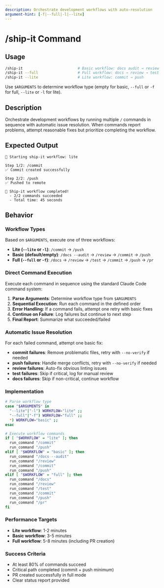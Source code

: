 ```yaml
---
description: Orchestrate development workflows with auto-resolution
argument-hint: [-f|--full|-l|--lite]
---
```


# /ship-it Command

## Usage

```bash
/ship-it                         # Basic workflow: docs audit → review → commit → push
/ship-it --full                  # Full workflow: docs → review → test → commit → push → pr
/ship-it --lite                  # Lite workflow: commit → push
```

Use `$ARGUMENTS` to determine workflow type (empty for basic, `--full` or `-f` for full, `--lite` or `-l` for lite).

## Description

Orchestrate development workflows by running multiple `/` commands in sequence with automatic issue resolution.
When commands report problems, attempt reasonable fixes but prioritize completing the workflow.

## Expected Output

```text
🚀 Starting ship-it workflow: lite

Step 1/2: /commit
✅ Commit created successfully

Step 2/2: /push
✅ Pushed to remote

🎉 Ship-it workflow completed!
  - 2/2 commands succeeded
  - Total time: 45 seconds
```

## Behavior

### Workflow Types

Based on `$ARGUMENTS`, execute one of three workflows:

- **Lite (`--lite` or `-l`)**: `/commit` → `/push`
- **Basic (default/empty)**: `/docs --audit` → `/review` → `/commit` → `/push`
- **Full (`--full` or `-f`)**: `/docs` → `/review` → `/test` → `/commit` → `/push` → `/pr`

### Direct Command Execution

Execute each command in sequence using the standard Claude Code command system:

1. **Parse Arguments**: Determine workflow type from `$ARGUMENTS`
2. **Sequential Execution**: Run each command in the defined order
3. **Error Handling**: If a command fails, attempt one retry with basic fixes
4. **Continue on Failure**: Log failures but continue to next step
5. **Final Report**: Summarize what succeeded/failed

### Automatic Issue Resolution

For each failed command, attempt one basic fix:

- **commit failures**: Remove problematic files, retry with `--no-verify` if needed
- **push failures**: Handle merge conflicts, retry with `--no-verify` if needed
- **review failures**: Auto-fix obvious linting issues
- **test failures**: Skip if critical, log for manual review
- **docs failures**: Skip if non-critical, continue workflow

### Implementation

```bash
# Parse workflow type
case "$ARGUMENTS" in
  "--lite"|"-l") WORKFLOW="lite" ;;
  "--full"|"-f") WORKFLOW="full" ;;
  *) WORKFLOW="basic" ;;
esac

# Execute workflow commands
if [ "$WORKFLOW" = "lite" ]; then
  run_command "/commit"
  run_command "/push"
elif [ "$WORKFLOW" = "basic" ]; then
  run_command "/docs --audit"
  run_command "/review"
  run_command "/commit"
  run_command "/push"
elif [ "$WORKFLOW" = "full" ]; then
  run_command "/docs"
  run_command "/review"
  run_command "/test"
  run_command "/commit"
  run_command "/push"
  run_command "/pr"
fi
```

### Performance Targets

- **Lite workflow**: 1-2 minutes
- **Basic workflow**: 3-5 minutes
- **Full workflow**: 5-8 minutes (including PR creation)

### Success Criteria

- At least 80% of commands succeed
- Critical path completed (commit + push minimum)
- PR created successfully in full mode
- Clear status report provided